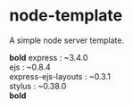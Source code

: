 node-template
=============

A simple node server template.

**bold**
express 				: ~3.4.0  
ejs 					: ~0.8.4  
express-ejs-layouts 	: ~0.3.1  
stylus					: ~0.38.0  
__bold__